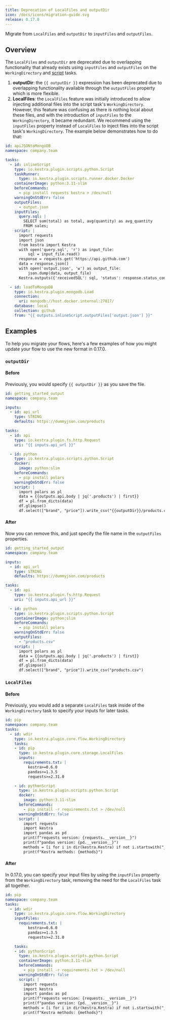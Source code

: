 ```yaml
---
title: Deprecation of LocalFiles and outputDir
icon: /docs/icons/migration-guide.svg
release: 0.17.0
---
```



Migrate from `LocalFiles` and `outputDir` to `inputFiles` and `outputFiles`.

## Overview

The `LocalFiles` and `outputDir` are deprecated due to overlapping functionality that already exists using `inputFiles` and `outputFiles` on the `WorkingDirectory` and [script](../../04.workflow-components/01.tasks/02.scripts/index.md) tasks.
1. **outputDir**: the `{{ outputDir }}` expression has been deprecated due to overlapping functionality available through the `outputFiles` property which is more flexible.
2. **LocalFiles**: the `LocalFiles` feature was initially introduced to allow injecting additional files into the script task's `WorkingDirectory`. However, this feature was confusing as there is nothing local about these files, and with the introduction of `inputFiles` to the `WorkingDirectory`, it became redundant. We recommend using the `inputFiles` property instead of `LocalFiles` to inject files into the script task's `WorkingDirectory`. The example below demonstrates how to do that:

```yaml
id: apiJSONtoMongoDB
namespace: company.team

tasks:
  - id: inlineScript
    type: io.kestra.plugin.scripts.python.Script
    taskRunner:
      type: io.kestra.plugin.scripts.runner.docker.Docker
    containerImage: python:3.11-slim
    beforeCommands:
      - pip install requests kestra > /dev/null
    warningOnStdErr: false
    outputFiles:
      - output.json
    inputFiles:
      query.sql: |
        SELECT sum(total) as total, avg(quantity) as avg_quantity
        FROM sales;
    script: |
      import requests
      import json
      from kestra import Kestra
      with open('query.sql', 'r') as input_file:
          sql = input_file.read()
      response = requests.get('https://api.github.com')
      data = response.json()
      with open('output.json', 'w') as output_file:
          json.dump(data, output_file)
      Kestra.outputs({'receivedSQL': sql, 'status': response.status_code})

  - id: loadToMongoDB
    type: io.kestra.plugin.mongodb.Load
    connection:
      uri: mongodb://host.docker.internal:27017/
    database: local
    collection: github
    from: "{{ outputs.inlineScript.outputFiles['output.json'] }}"
```

## Examples

To help you migrate your flows, here's a few examples of how you might update your flow to use the new format in 0.17.0.

### `outputDir`

#### Before
Previously, you would specify `{{ outputDir }}` as you save the file.

```yaml
id: getting_started_output
namespace: company.team

inputs:
  - id: api_url
    type: STRING
    defaults: https://dummyjson.com/products

tasks:
  - id: api
    type: io.kestra.plugin.fs.http.Request
    uri: "{{ inputs.api_url }}"

  - id: python
    type: io.kestra.plugin.scripts.python.Script
    docker:
      image: python:slim
    beforeCommands:
      - pip install polars
    warningOnStdErr: false
    script: |
      import polars as pl
      data = {{outputs.api.body | jq('.products') | first}}
      df = pl.from_dicts(data)
      df.glimpse()
      df.select(["brand", "price"]).write_csv("{{outputDir}}/products.csv")
```

#### After
Now you can remove this, and just specify the file name in the `outputFiles` properties.

```yaml
id: getting_started_output
namespace: company.team

inputs:
  - id: api_url
    type: STRING
    defaults: https://dummyjson.com/products

tasks:
  - id: api
    type: io.kestra.plugin.fs.http.Request
    uri: "{{ inputs.api_url }}"

  - id: python
    type: io.kestra.plugin.scripts.python.Script
    containerImage: python:slim
    beforeCommands:
      - pip install polars
    warningOnStdErr: false
    outputFiles:
      - "products.csv"
    script: |
      import polars as pl
      data = {{outputs.api.body | jq('.products') | first}}
      df = pl.from_dicts(data)
      df.glimpse()
      df.select(["brand", "price"]).write_csv("products.csv")
```

### `LocalFiles`

#### Before
Previously, you would add a separate `LocalFiles` task inside of the `WorkingDirectory` task to specify your inputs for later tasks.

```yaml
id: pip
namespace: company.team
tasks:
  - id: wdir
    type: io.kestra.plugin.core.flow.WorkingDirectory
    tasks:
    - id: pip
      type: io.kestra.plugin.core.storage.LocalFiles
      inputs:
        requirements.txt: |
          kestra>=0.6.0
          pandas>=1.3.5
          requests>=2.31.0

    - id: pythonScript
      type: io.kestra.plugin.scripts.python.Script
      docker:
        image: python:3.11-slim
      beforeCommands:
        - pip install -r requirements.txt > /dev/null
      warningOnStdErr: false
      script: |
        import requests
        import kestra
        import pandas as pd
        print(f"requests version: {requests.__version__}")
        print(f"pandas version: {pd.__version__}")
        methods = [i for i in dir(kestra.Kestra) if not i.startswith("_")]
        print(f"Kestra methods: {methods}")
```

#### After

In 0.17.0, you can specify your input files by using the `inputFiles` property from the `WorkingDirectory` task, removing the need for the `LocalFiles` task all together.

```yaml
id: pip
namespace: company.team
tasks:
  - id: wdir
    type: io.kestra.plugin.core.flow.WorkingDirectory
    inputFiles:
      requirements.txt: |
          kestra>=0.6.0
          pandas>=1.3.5
          requests>=2.31.0

    tasks:
    - id: pythonScript
      type: io.kestra.plugin.scripts.python.Script
      containerImage: python:3.11-slim
      beforeCommands:
        - pip install -r requirements.txt > /dev/null
      warningOnStdErr: false
      script: |
        import requests
        import kestra
        import pandas as pd
        print(f"requests version: {requests.__version__}")
        print(f"pandas version: {pd.__version__}")
        methods = [i for i in dir(kestra.Kestra) if not i.startswith("_")]
        print(f"Kestra methods: {methods}")
```